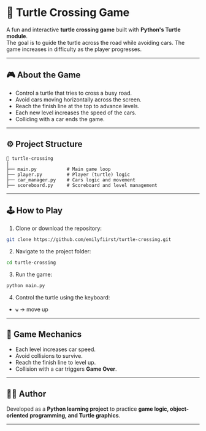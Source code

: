 # 🐢 Turtle Crossing Game

A fun and interactive **turtle crossing game** built with **Python's Turtle module**.  
The goal is to guide the turtle across the road while avoiding cars. The game increases in difficulty as the player progresses.

---

## 🎮 About the Game

- Control a turtle that tries to cross a busy road.  
- Avoid cars moving horizontally across the screen.  
- Reach the finish line at the top to advance levels.  
- Each new level increases the speed of the cars.  
- Colliding with a car ends the game.

---

## ⚙️ Project Structure

```
📁 turtle-crossing
│
├── main.py           # Main game loop
├── player.py         # Player (turtle) logic
├── car_manager.py    # Cars logic and movement
├── scoreboard.py     # Scoreboard and level management
```

---

## 🕹️ How to Play

1. Clone or download the repository:
```bash
git clone https://github.com/emilyfiirst/turtle-crossing.git
```

2. Navigate to the project folder:
```bash
cd turtle-crossing
```

3. Run the game:
```bash
python main.py
```

4. Control the turtle using the keyboard:
- `w` → move up  

---

## 🧠 Game Mechanics

- Each level increases car speed.  
- Avoid collisions to survive.  
- Reach the finish line to level up.  
- Collision with a car triggers **Game Over**.  

---

## 👨‍💻 Author

Developed as a **Python learning project** to practice **game logic, object-oriented programming, and Turtle graphics**.

---
